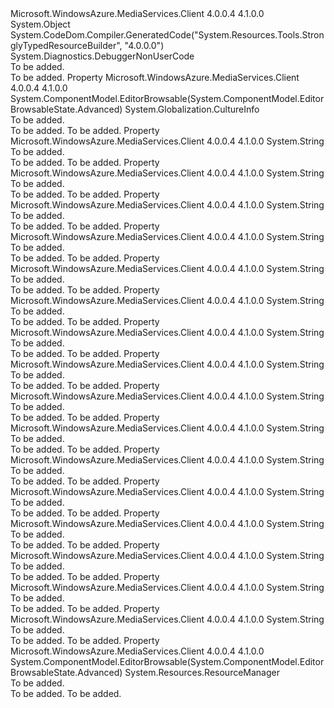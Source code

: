 <Type Name="Resources" FullName="Microsoft.WindowsAzure.MediaServices.Client.Properties.Resources">
  <TypeSignature Language="C#" Value="public class Resources" />
  <TypeSignature Language="ILAsm" Value=".class public auto ansi beforefieldinit Resources extends System.Object" />
  <TypeSignature Language="DocId" Value="T:Microsoft.WindowsAzure.MediaServices.Client.Properties.Resources" />
  <TypeSignature Language="VB.NET" Value="Public Class Resources" />
  <TypeSignature Language="F#" Value="type Resources = class" />
  <AssemblyInfo>
    <AssemblyName>Microsoft.WindowsAzure.MediaServices.Client</AssemblyName>
    <AssemblyVersion>4.0.0.4</AssemblyVersion>
    <AssemblyVersion>4.1.0.0</AssemblyVersion>
  </AssemblyInfo>
  <Base>
    <BaseTypeName>System.Object</BaseTypeName>
  </Base>
  <Interfaces />
  <Attributes>
    <Attribute>
      <AttributeName>System.CodeDom.Compiler.GeneratedCode("System.Resources.Tools.StronglyTypedResourceBuilder", "4.0.0.0")</AttributeName>
    </Attribute>
    <Attribute>
      <AttributeName>System.Diagnostics.DebuggerNonUserCode</AttributeName>
    </Attribute>
  </Attributes>
  <Docs>
    <summary>To be added.</summary>
    <remarks>To be added.</remarks>
  </Docs>
  <Members>
    <Member MemberName="Culture">
      <MemberSignature Language="C#" Value="public static System.Globalization.CultureInfo Culture { get; set; }" />
      <MemberSignature Language="ILAsm" Value=".property class System.Globalization.CultureInfo Culture" />
      <MemberSignature Language="DocId" Value="P:Microsoft.WindowsAzure.MediaServices.Client.Properties.Resources.Culture" />
      <MemberSignature Language="VB.NET" Value="Public Shared Property Culture As CultureInfo" />
      <MemberSignature Language="F#" Value="member this.Culture : System.Globalization.CultureInfo with get, set" Usage="Microsoft.WindowsAzure.MediaServices.Client.Properties.Resources.Culture" />
      <MemberType>Property</MemberType>
      <AssemblyInfo>
        <AssemblyName>Microsoft.WindowsAzure.MediaServices.Client</AssemblyName>
        <AssemblyVersion>4.0.0.4</AssemblyVersion>
        <AssemblyVersion>4.1.0.0</AssemblyVersion>
      </AssemblyInfo>
      <Attributes>
        <Attribute>
          <AttributeName>System.ComponentModel.EditorBrowsable(System.ComponentModel.EditorBrowsableState.Advanced)</AttributeName>
        </Attribute>
      </Attributes>
      <ReturnValue>
        <ReturnType>System.Globalization.CultureInfo</ReturnType>
      </ReturnValue>
      <Docs>
        <summary>To be added.</summary>
        <value>To be added.</value>
        <remarks>To be added.</remarks>
      </Docs>
    </Member>
    <Member MemberName="ErrorCreateChannelFailedFormat">
      <MemberSignature Language="C#" Value="public static string ErrorCreateChannelFailedFormat { get; }" />
      <MemberSignature Language="ILAsm" Value=".property string ErrorCreateChannelFailedFormat" />
      <MemberSignature Language="DocId" Value="P:Microsoft.WindowsAzure.MediaServices.Client.Properties.Resources.ErrorCreateChannelFailedFormat" />
      <MemberSignature Language="VB.NET" Value="Public Shared ReadOnly Property ErrorCreateChannelFailedFormat As String" />
      <MemberSignature Language="F#" Value="member this.ErrorCreateChannelFailedFormat : string" Usage="Microsoft.WindowsAzure.MediaServices.Client.Properties.Resources.ErrorCreateChannelFailedFormat" />
      <MemberType>Property</MemberType>
      <AssemblyInfo>
        <AssemblyName>Microsoft.WindowsAzure.MediaServices.Client</AssemblyName>
        <AssemblyVersion>4.0.0.4</AssemblyVersion>
        <AssemblyVersion>4.1.0.0</AssemblyVersion>
      </AssemblyInfo>
      <ReturnValue>
        <ReturnType>System.String</ReturnType>
      </ReturnValue>
      <Docs>
        <summary>To be added.</summary>
        <value>To be added.</value>
        <remarks>To be added.</remarks>
      </Docs>
    </Member>
    <Member MemberName="ErrorCreateStreamingEndpointFailedFormat">
      <MemberSignature Language="C#" Value="public static string ErrorCreateStreamingEndpointFailedFormat { get; }" />
      <MemberSignature Language="ILAsm" Value=".property string ErrorCreateStreamingEndpointFailedFormat" />
      <MemberSignature Language="DocId" Value="P:Microsoft.WindowsAzure.MediaServices.Client.Properties.Resources.ErrorCreateStreamingEndpointFailedFormat" />
      <MemberSignature Language="VB.NET" Value="Public Shared ReadOnly Property ErrorCreateStreamingEndpointFailedFormat As String" />
      <MemberSignature Language="F#" Value="member this.ErrorCreateStreamingEndpointFailedFormat : string" Usage="Microsoft.WindowsAzure.MediaServices.Client.Properties.Resources.ErrorCreateStreamingEndpointFailedFormat" />
      <MemberType>Property</MemberType>
      <AssemblyInfo>
        <AssemblyName>Microsoft.WindowsAzure.MediaServices.Client</AssemblyName>
        <AssemblyVersion>4.0.0.4</AssemblyVersion>
        <AssemblyVersion>4.1.0.0</AssemblyVersion>
      </AssemblyInfo>
      <ReturnValue>
        <ReturnType>System.String</ReturnType>
      </ReturnValue>
      <Docs>
        <summary>To be added.</summary>
        <value>To be added.</value>
        <remarks>To be added.</remarks>
      </Docs>
    </Member>
    <Member MemberName="ErrorDeleteChannelFailedFormat">
      <MemberSignature Language="C#" Value="public static string ErrorDeleteChannelFailedFormat { get; }" />
      <MemberSignature Language="ILAsm" Value=".property string ErrorDeleteChannelFailedFormat" />
      <MemberSignature Language="DocId" Value="P:Microsoft.WindowsAzure.MediaServices.Client.Properties.Resources.ErrorDeleteChannelFailedFormat" />
      <MemberSignature Language="VB.NET" Value="Public Shared ReadOnly Property ErrorDeleteChannelFailedFormat As String" />
      <MemberSignature Language="F#" Value="member this.ErrorDeleteChannelFailedFormat : string" Usage="Microsoft.WindowsAzure.MediaServices.Client.Properties.Resources.ErrorDeleteChannelFailedFormat" />
      <MemberType>Property</MemberType>
      <AssemblyInfo>
        <AssemblyName>Microsoft.WindowsAzure.MediaServices.Client</AssemblyName>
        <AssemblyVersion>4.0.0.4</AssemblyVersion>
        <AssemblyVersion>4.1.0.0</AssemblyVersion>
      </AssemblyInfo>
      <ReturnValue>
        <ReturnType>System.String</ReturnType>
      </ReturnValue>
      <Docs>
        <summary>To be added.</summary>
        <value>To be added.</value>
        <remarks>To be added.</remarks>
      </Docs>
    </Member>
    <Member MemberName="ErrorDeleteStreamingEndpointFailedFormat">
      <MemberSignature Language="C#" Value="public static string ErrorDeleteStreamingEndpointFailedFormat { get; }" />
      <MemberSignature Language="ILAsm" Value=".property string ErrorDeleteStreamingEndpointFailedFormat" />
      <MemberSignature Language="DocId" Value="P:Microsoft.WindowsAzure.MediaServices.Client.Properties.Resources.ErrorDeleteStreamingEndpointFailedFormat" />
      <MemberSignature Language="VB.NET" Value="Public Shared ReadOnly Property ErrorDeleteStreamingEndpointFailedFormat As String" />
      <MemberSignature Language="F#" Value="member this.ErrorDeleteStreamingEndpointFailedFormat : string" Usage="Microsoft.WindowsAzure.MediaServices.Client.Properties.Resources.ErrorDeleteStreamingEndpointFailedFormat" />
      <MemberType>Property</MemberType>
      <AssemblyInfo>
        <AssemblyName>Microsoft.WindowsAzure.MediaServices.Client</AssemblyName>
        <AssemblyVersion>4.0.0.4</AssemblyVersion>
        <AssemblyVersion>4.1.0.0</AssemblyVersion>
      </AssemblyInfo>
      <ReturnValue>
        <ReturnType>System.String</ReturnType>
      </ReturnValue>
      <Docs>
        <summary>To be added.</summary>
        <value>To be added.</value>
        <remarks>To be added.</remarks>
      </Docs>
    </Member>
    <Member MemberName="ErrorEmptyChannelInputIPAllowList">
      <MemberSignature Language="C#" Value="public static string ErrorEmptyChannelInputIPAllowList { get; }" />
      <MemberSignature Language="ILAsm" Value=".property string ErrorEmptyChannelInputIPAllowList" />
      <MemberSignature Language="DocId" Value="P:Microsoft.WindowsAzure.MediaServices.Client.Properties.Resources.ErrorEmptyChannelInputIPAllowList" />
      <MemberSignature Language="VB.NET" Value="Public Shared ReadOnly Property ErrorEmptyChannelInputIPAllowList As String" />
      <MemberSignature Language="F#" Value="member this.ErrorEmptyChannelInputIPAllowList : string" Usage="Microsoft.WindowsAzure.MediaServices.Client.Properties.Resources.ErrorEmptyChannelInputIPAllowList" />
      <MemberType>Property</MemberType>
      <AssemblyInfo>
        <AssemblyName>Microsoft.WindowsAzure.MediaServices.Client</AssemblyName>
        <AssemblyVersion>4.0.0.4</AssemblyVersion>
        <AssemblyVersion>4.1.0.0</AssemblyVersion>
      </AssemblyInfo>
      <ReturnValue>
        <ReturnType>System.String</ReturnType>
      </ReturnValue>
      <Docs>
        <summary>To be added.</summary>
        <value>To be added.</value>
        <remarks>To be added.</remarks>
      </Docs>
    </Member>
    <Member MemberName="ErrorEmptyChannelName">
      <MemberSignature Language="C#" Value="public static string ErrorEmptyChannelName { get; }" />
      <MemberSignature Language="ILAsm" Value=".property string ErrorEmptyChannelName" />
      <MemberSignature Language="DocId" Value="P:Microsoft.WindowsAzure.MediaServices.Client.Properties.Resources.ErrorEmptyChannelName" />
      <MemberSignature Language="VB.NET" Value="Public Shared ReadOnly Property ErrorEmptyChannelName As String" />
      <MemberSignature Language="F#" Value="member this.ErrorEmptyChannelName : string" Usage="Microsoft.WindowsAzure.MediaServices.Client.Properties.Resources.ErrorEmptyChannelName" />
      <MemberType>Property</MemberType>
      <AssemblyInfo>
        <AssemblyName>Microsoft.WindowsAzure.MediaServices.Client</AssemblyName>
        <AssemblyVersion>4.0.0.4</AssemblyVersion>
        <AssemblyVersion>4.1.0.0</AssemblyVersion>
      </AssemblyInfo>
      <ReturnValue>
        <ReturnType>System.String</ReturnType>
      </ReturnValue>
      <Docs>
        <summary>To be added.</summary>
        <value>To be added.</value>
        <remarks>To be added.</remarks>
      </Docs>
    </Member>
    <Member MemberName="ErrorEmptyProgramName">
      <MemberSignature Language="C#" Value="public static string ErrorEmptyProgramName { get; }" />
      <MemberSignature Language="ILAsm" Value=".property string ErrorEmptyProgramName" />
      <MemberSignature Language="DocId" Value="P:Microsoft.WindowsAzure.MediaServices.Client.Properties.Resources.ErrorEmptyProgramName" />
      <MemberSignature Language="VB.NET" Value="Public Shared ReadOnly Property ErrorEmptyProgramName As String" />
      <MemberSignature Language="F#" Value="member this.ErrorEmptyProgramName : string" Usage="Microsoft.WindowsAzure.MediaServices.Client.Properties.Resources.ErrorEmptyProgramName" />
      <MemberType>Property</MemberType>
      <AssemblyInfo>
        <AssemblyName>Microsoft.WindowsAzure.MediaServices.Client</AssemblyName>
        <AssemblyVersion>4.0.0.4</AssemblyVersion>
        <AssemblyVersion>4.1.0.0</AssemblyVersion>
      </AssemblyInfo>
      <ReturnValue>
        <ReturnType>System.String</ReturnType>
      </ReturnValue>
      <Docs>
        <summary>To be added.</summary>
        <value>To be added.</value>
        <remarks>To be added.</remarks>
      </Docs>
    </Member>
    <Member MemberName="ErrorEmptyStreamingEndpointName">
      <MemberSignature Language="C#" Value="public static string ErrorEmptyStreamingEndpointName { get; }" />
      <MemberSignature Language="ILAsm" Value=".property string ErrorEmptyStreamingEndpointName" />
      <MemberSignature Language="DocId" Value="P:Microsoft.WindowsAzure.MediaServices.Client.Properties.Resources.ErrorEmptyStreamingEndpointName" />
      <MemberSignature Language="VB.NET" Value="Public Shared ReadOnly Property ErrorEmptyStreamingEndpointName As String" />
      <MemberSignature Language="F#" Value="member this.ErrorEmptyStreamingEndpointName : string" Usage="Microsoft.WindowsAzure.MediaServices.Client.Properties.Resources.ErrorEmptyStreamingEndpointName" />
      <MemberType>Property</MemberType>
      <AssemblyInfo>
        <AssemblyName>Microsoft.WindowsAzure.MediaServices.Client</AssemblyName>
        <AssemblyVersion>4.0.0.4</AssemblyVersion>
        <AssemblyVersion>4.1.0.0</AssemblyVersion>
      </AssemblyInfo>
      <ReturnValue>
        <ReturnType>System.String</ReturnType>
      </ReturnValue>
      <Docs>
        <summary>To be added.</summary>
        <value>To be added.</value>
        <remarks>To be added.</remarks>
      </Docs>
    </Member>
    <Member MemberName="ErrorEntityWithoutId">
      <MemberSignature Language="C#" Value="public static string ErrorEntityWithoutId { get; }" />
      <MemberSignature Language="ILAsm" Value=".property string ErrorEntityWithoutId" />
      <MemberSignature Language="DocId" Value="P:Microsoft.WindowsAzure.MediaServices.Client.Properties.Resources.ErrorEntityWithoutId" />
      <MemberSignature Language="VB.NET" Value="Public Shared ReadOnly Property ErrorEntityWithoutId As String" />
      <MemberSignature Language="F#" Value="member this.ErrorEntityWithoutId : string" Usage="Microsoft.WindowsAzure.MediaServices.Client.Properties.Resources.ErrorEntityWithoutId" />
      <MemberType>Property</MemberType>
      <AssemblyInfo>
        <AssemblyName>Microsoft.WindowsAzure.MediaServices.Client</AssemblyName>
        <AssemblyVersion>4.0.0.4</AssemblyVersion>
        <AssemblyVersion>4.1.0.0</AssemblyVersion>
      </AssemblyInfo>
      <ReturnValue>
        <ReturnType>System.String</ReturnType>
      </ReturnValue>
      <Docs>
        <summary>To be added.</summary>
        <value>To be added.</value>
        <remarks>To be added.</remarks>
      </Docs>
    </Member>
    <Member MemberName="ErrorInvalidStreamingEndpointScaleUnits">
      <MemberSignature Language="C#" Value="public static string ErrorInvalidStreamingEndpointScaleUnits { get; }" />
      <MemberSignature Language="ILAsm" Value=".property string ErrorInvalidStreamingEndpointScaleUnits" />
      <MemberSignature Language="DocId" Value="P:Microsoft.WindowsAzure.MediaServices.Client.Properties.Resources.ErrorInvalidStreamingEndpointScaleUnits" />
      <MemberSignature Language="VB.NET" Value="Public Shared ReadOnly Property ErrorInvalidStreamingEndpointScaleUnits As String" />
      <MemberSignature Language="F#" Value="member this.ErrorInvalidStreamingEndpointScaleUnits : string" Usage="Microsoft.WindowsAzure.MediaServices.Client.Properties.Resources.ErrorInvalidStreamingEndpointScaleUnits" />
      <MemberType>Property</MemberType>
      <AssemblyInfo>
        <AssemblyName>Microsoft.WindowsAzure.MediaServices.Client</AssemblyName>
        <AssemblyVersion>4.0.0.4</AssemblyVersion>
        <AssemblyVersion>4.1.0.0</AssemblyVersion>
      </AssemblyInfo>
      <ReturnValue>
        <ReturnType>System.String</ReturnType>
      </ReturnValue>
      <Docs>
        <summary>To be added.</summary>
        <value>To be added.</value>
        <remarks>To be added.</remarks>
      </Docs>
    </Member>
    <Member MemberName="ErrorOperationFailedFormat">
      <MemberSignature Language="C#" Value="public static string ErrorOperationFailedFormat { get; }" />
      <MemberSignature Language="ILAsm" Value=".property string ErrorOperationFailedFormat" />
      <MemberSignature Language="DocId" Value="P:Microsoft.WindowsAzure.MediaServices.Client.Properties.Resources.ErrorOperationFailedFormat" />
      <MemberSignature Language="VB.NET" Value="Public Shared ReadOnly Property ErrorOperationFailedFormat As String" />
      <MemberSignature Language="F#" Value="member this.ErrorOperationFailedFormat : string" Usage="Microsoft.WindowsAzure.MediaServices.Client.Properties.Resources.ErrorOperationFailedFormat" />
      <MemberType>Property</MemberType>
      <AssemblyInfo>
        <AssemblyName>Microsoft.WindowsAzure.MediaServices.Client</AssemblyName>
        <AssemblyVersion>4.0.0.4</AssemblyVersion>
        <AssemblyVersion>4.1.0.0</AssemblyVersion>
      </AssemblyInfo>
      <ReturnValue>
        <ReturnType>System.String</ReturnType>
      </ReturnValue>
      <Docs>
        <summary>To be added.</summary>
        <value>To be added.</value>
        <remarks>To be added.</remarks>
      </Docs>
    </Member>
    <Member MemberName="ErrorOperationNotFoundFormat">
      <MemberSignature Language="C#" Value="public static string ErrorOperationNotFoundFormat { get; }" />
      <MemberSignature Language="ILAsm" Value=".property string ErrorOperationNotFoundFormat" />
      <MemberSignature Language="DocId" Value="P:Microsoft.WindowsAzure.MediaServices.Client.Properties.Resources.ErrorOperationNotFoundFormat" />
      <MemberSignature Language="VB.NET" Value="Public Shared ReadOnly Property ErrorOperationNotFoundFormat As String" />
      <MemberSignature Language="F#" Value="member this.ErrorOperationNotFoundFormat : string" Usage="Microsoft.WindowsAzure.MediaServices.Client.Properties.Resources.ErrorOperationNotFoundFormat" />
      <MemberType>Property</MemberType>
      <AssemblyInfo>
        <AssemblyName>Microsoft.WindowsAzure.MediaServices.Client</AssemblyName>
        <AssemblyVersion>4.0.0.4</AssemblyVersion>
        <AssemblyVersion>4.1.0.0</AssemblyVersion>
      </AssemblyInfo>
      <ReturnValue>
        <ReturnType>System.String</ReturnType>
      </ReturnValue>
      <Docs>
        <summary>To be added.</summary>
        <value>To be added.</value>
        <remarks>To be added.</remarks>
      </Docs>
    </Member>
    <Member MemberName="ErrorOrphanProgram">
      <MemberSignature Language="C#" Value="public static string ErrorOrphanProgram { get; }" />
      <MemberSignature Language="ILAsm" Value=".property string ErrorOrphanProgram" />
      <MemberSignature Language="DocId" Value="P:Microsoft.WindowsAzure.MediaServices.Client.Properties.Resources.ErrorOrphanProgram" />
      <MemberSignature Language="VB.NET" Value="Public Shared ReadOnly Property ErrorOrphanProgram As String" />
      <MemberSignature Language="F#" Value="member this.ErrorOrphanProgram : string" Usage="Microsoft.WindowsAzure.MediaServices.Client.Properties.Resources.ErrorOrphanProgram" />
      <MemberType>Property</MemberType>
      <AssemblyInfo>
        <AssemblyName>Microsoft.WindowsAzure.MediaServices.Client</AssemblyName>
        <AssemblyVersion>4.0.0.4</AssemblyVersion>
        <AssemblyVersion>4.1.0.0</AssemblyVersion>
      </AssemblyInfo>
      <ReturnValue>
        <ReturnType>System.String</ReturnType>
      </ReturnValue>
      <Docs>
        <summary>To be added.</summary>
        <value>To be added.</value>
        <remarks>To be added.</remarks>
      </Docs>
    </Member>
    <Member MemberName="ErrorUpdateFailedFormat">
      <MemberSignature Language="C#" Value="public static string ErrorUpdateFailedFormat { get; }" />
      <MemberSignature Language="ILAsm" Value=".property string ErrorUpdateFailedFormat" />
      <MemberSignature Language="DocId" Value="P:Microsoft.WindowsAzure.MediaServices.Client.Properties.Resources.ErrorUpdateFailedFormat" />
      <MemberSignature Language="VB.NET" Value="Public Shared ReadOnly Property ErrorUpdateFailedFormat As String" />
      <MemberSignature Language="F#" Value="member this.ErrorUpdateFailedFormat : string" Usage="Microsoft.WindowsAzure.MediaServices.Client.Properties.Resources.ErrorUpdateFailedFormat" />
      <MemberType>Property</MemberType>
      <AssemblyInfo>
        <AssemblyName>Microsoft.WindowsAzure.MediaServices.Client</AssemblyName>
        <AssemblyVersion>4.0.0.4</AssemblyVersion>
        <AssemblyVersion>4.1.0.0</AssemblyVersion>
      </AssemblyInfo>
      <ReturnValue>
        <ReturnType>System.String</ReturnType>
      </ReturnValue>
      <Docs>
        <summary>To be added.</summary>
        <value>To be added.</value>
        <remarks>To be added.</remarks>
      </Docs>
    </Member>
    <Member MemberName="Failed">
      <MemberSignature Language="C#" Value="public static string Failed { get; }" />
      <MemberSignature Language="ILAsm" Value=".property string Failed" />
      <MemberSignature Language="DocId" Value="P:Microsoft.WindowsAzure.MediaServices.Client.Properties.Resources.Failed" />
      <MemberSignature Language="VB.NET" Value="Public Shared ReadOnly Property Failed As String" />
      <MemberSignature Language="F#" Value="member this.Failed : string" Usage="Microsoft.WindowsAzure.MediaServices.Client.Properties.Resources.Failed" />
      <MemberType>Property</MemberType>
      <AssemblyInfo>
        <AssemblyName>Microsoft.WindowsAzure.MediaServices.Client</AssemblyName>
        <AssemblyVersion>4.0.0.4</AssemblyVersion>
        <AssemblyVersion>4.1.0.0</AssemblyVersion>
      </AssemblyInfo>
      <ReturnValue>
        <ReturnType>System.String</ReturnType>
      </ReturnValue>
      <Docs>
        <summary>To be added.</summary>
        <value>To be added.</value>
        <remarks>To be added.</remarks>
      </Docs>
    </Member>
    <Member MemberName="InInvalidState">
      <MemberSignature Language="C#" Value="public static string InInvalidState { get; }" />
      <MemberSignature Language="ILAsm" Value=".property string InInvalidState" />
      <MemberSignature Language="DocId" Value="P:Microsoft.WindowsAzure.MediaServices.Client.Properties.Resources.InInvalidState" />
      <MemberSignature Language="VB.NET" Value="Public Shared ReadOnly Property InInvalidState As String" />
      <MemberSignature Language="F#" Value="member this.InInvalidState : string" Usage="Microsoft.WindowsAzure.MediaServices.Client.Properties.Resources.InInvalidState" />
      <MemberType>Property</MemberType>
      <AssemblyInfo>
        <AssemblyName>Microsoft.WindowsAzure.MediaServices.Client</AssemblyName>
        <AssemblyVersion>4.0.0.4</AssemblyVersion>
        <AssemblyVersion>4.1.0.0</AssemblyVersion>
      </AssemblyInfo>
      <ReturnValue>
        <ReturnType>System.String</ReturnType>
      </ReturnValue>
      <Docs>
        <summary>To be added.</summary>
        <value>To be added.</value>
        <remarks>To be added.</remarks>
      </Docs>
    </Member>
    <Member MemberName="ResourceManager">
      <MemberSignature Language="C#" Value="public static System.Resources.ResourceManager ResourceManager { get; }" />
      <MemberSignature Language="ILAsm" Value=".property class System.Resources.ResourceManager ResourceManager" />
      <MemberSignature Language="DocId" Value="P:Microsoft.WindowsAzure.MediaServices.Client.Properties.Resources.ResourceManager" />
      <MemberSignature Language="VB.NET" Value="Public Shared ReadOnly Property ResourceManager As ResourceManager" />
      <MemberSignature Language="F#" Value="member this.ResourceManager : System.Resources.ResourceManager" Usage="Microsoft.WindowsAzure.MediaServices.Client.Properties.Resources.ResourceManager" />
      <MemberType>Property</MemberType>
      <AssemblyInfo>
        <AssemblyName>Microsoft.WindowsAzure.MediaServices.Client</AssemblyName>
        <AssemblyVersion>4.0.0.4</AssemblyVersion>
        <AssemblyVersion>4.1.0.0</AssemblyVersion>
      </AssemblyInfo>
      <Attributes>
        <Attribute>
          <AttributeName>System.ComponentModel.EditorBrowsable(System.ComponentModel.EditorBrowsableState.Advanced)</AttributeName>
        </Attribute>
      </Attributes>
      <ReturnValue>
        <ReturnType>System.Resources.ResourceManager</ReturnType>
      </ReturnValue>
      <Docs>
        <summary>To be added.</summary>
        <value>To be added.</value>
        <remarks>To be added.</remarks>
      </Docs>
    </Member>
  </Members>
</Type>